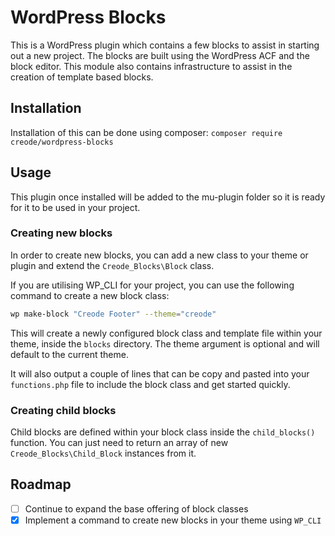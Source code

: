# WordPress Blocks
This is a WordPress plugin which contains a few blocks to assist in starting out a new project. The blocks are built using the WordPress ACF and the block editor. This module also contains infrastructure to assist in the creation of template based blocks.

## Installation
Installation of this can be done using composer: `composer require creode/wordpress-blocks`

## Usage
This plugin once installed will be added to the mu-plugin folder so it is ready for it to be used in your project.

### Creating new blocks
In order to create new blocks, you can add a new class to your theme or plugin and extend the `Creode_Blocks\Block` class.

If you are utilising WP_CLI for your project, you can use the following command to create a new block class:

```bash
wp make-block "Creode Footer" --theme="creode"
```

This will create a newly configured block class and template file within your theme, inside the `blocks` directory. The theme argument is optional and will default to the current theme.

It will also output a couple of lines that can be copy and pasted into your `functions.php` file to include the block class and get started quickly.

### Creating child blocks
Child blocks are defined within your block class inside the `child_blocks()` function. You can just need to return an array of new `Creode_Blocks\Child_Block` instances from it.

## Roadmap

- [ ] Continue to expand the base offering of block classes
- [x] Implement a command to create new blocks in your theme using `WP_CLI`
